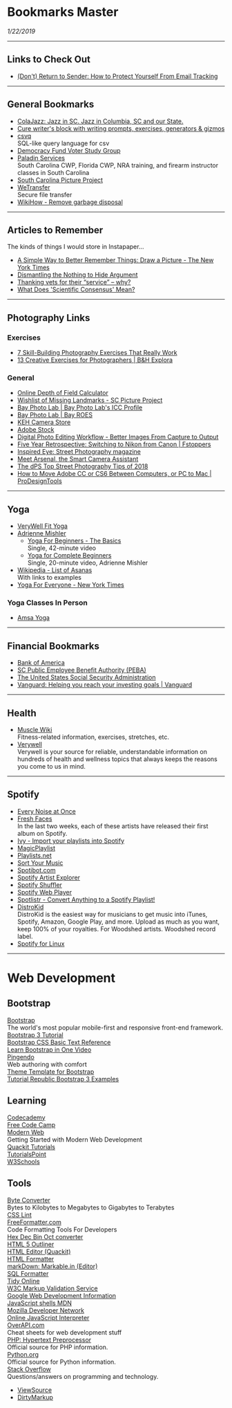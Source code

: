 # Bookmarks Master
*1/22/2019*


* * *
## Links to Check Out

- [(Don't) Return to Sender: How to Protect Yourself From Email Tracking](https://www.eff.org/deeplinks/2019/01/stop-tracking-my-emails)


* * *
## General Bookmarks

- [ColaJazz: Jazz in SC. Jazz in Columbia, SC and our State.](https://colajazz.com/)
- [Cure writer's block with writing prompts, exercises, generators & gizmos](http://www.languageisavirus.com/index.php)
- [csvq](https://mithrandie.github.io/csvq/)    
  SQL-like query language for csv
- [Democracy Fund Voter Study Group](https://www.voterstudygroup.org/)
- [Paladin Services](http://www.busman.com/default.htm)    
  South Carolina CWP, Florida CWP, NRA training, and firearm instructor classes in South Carolina
- [South Carolina Picture Project](https://scpictureproject.org/)
- [WeTransfer](https://wetransfer.com/)    
  Secure file transfer
- [WikiHow - Remove garbage disposal](https://www.wikihow.com/Remove-a-Garbage-Disposal) 

* * *
## Articles to Remember

The kinds of things I would store in Instapaper...

- [A Simple Way to Better Remember Things: Draw a Picture - The New York Times](https://www.nytimes.com/2019/01/06/smarter-living/memory-tricks-mnemonics.html)
- [Dismantling the Nothing to Hide Argument](https://www.privateinternetaccess.com/blog/2019/01/dismantling-the-nothing-to-hide-argument/)
- [Thanking vets for their “service” – why?](https://thesaker.is/thanking-vets-for-their-service-why/)
- [What Does 'Scientific Consensus' Mean?](https://www.forbes.com/sites/startswithabang/2016/06/24/what-does-scientific-consensus-mean/#152906ac6bae)

* * *
## Photography Links

### Exercises

- [7 Skill-Building Photography Exercises That Really Work](https://www.makeuseof.com/tag/photography-exercises/)
- [13 Creative Exercises for Photographers | B&H Explora](https://www.bhphotovideo.com/explora/photography/tips-and-solutions/13-creative-exercises-photographers?BI=4906)

### General

- [Online Depth of Field Calculator](http://www.dofmaster.com/dofjs.html)
- [Wishlist of Missing Landmarks - SC Picture Project](https://scpictureproject.org/sc-picture-project/missing-landmarks.html)
- [Bay Photo Lab | Bay Photo Lab's ICC Profile](https://support.bayphoto.com/customer/en/portal/articles/2144592-bay-photo-lab-s-icc-profile)
- [Bay Photo Lab | Bay ROES](https://support.bayphoto.com/customer/en/portal/topics/825956-bay-roes)
- [KEH Camera Store](https://www.keh.com/)
- [Adobe Stock](https://stock.adobe.com/)
- [Digital Photo Editing Workflow - Better Images From Capture to Output](https://digital-photography-school.com/digital-photo-editing-workflow-better-images-capture-output/)
- [Five Year Retrospective: Switching to Nikon from Canon | Fstoppers](https://fstoppers.com/originals/five-year-retrospective-switching-nikon-canon-311505?utm_source=FS_RSS&utm_medium=RSS&utm_campaign=Main_RSS)
- [Inspired Eye: Street Photography magazine](https://www.theinspiredeye.net/)
- [Meet Arsenal, the Smart Camera Assistant](https://witharsenal.com/)
- [The dPS Top Street Photography Tips of 2018](https://digital-photography-school.com/dps-top-street-photography-tips-2018/)
- [How to Move Adobe CC or CS6 Between Computers, or PC to Mac | ProDesignTools](https://prodesigntools.com/move-adobe-cs5-between-computers-or-windows-to-mac.html)

* * *
## Yoga

- [VeryWell Fit Yoga](https://www.verywellfit.com/yoga-4157113)
- [Adrienne Mishler](http://yogawithadriene.com/)  
    - [Yoga For Beginners - The Basics](https://youtu.be/pWobp3phsEU)  
      Single, 42-minute video    
    - [Yoga for Complete Beginners](https://www.youtube.com/watch?v=v7AYKMP6rOE)    
      Single, 20-minute video, Adrienne Mishler
- [Wikipedia - List of Asanas](https://en.m.wikipedia.org/wiki/List_of_asanas)    
  With links to examples 
- [Yoga For Everyone - New York Times](https://www.nytimes.com/guides/well/beginner-yoga) 

### Yoga Classes In Person  
- [Amsa Yoga](http://amsayoga.com/)

* * *
## Financial Bookmarks

- [Bank of America](https://www.bankofamerica.com/)
- [SC Public Employee Benefit Authority (PEBA)](https://peba.sc.gov/)
- [The United States Social Security Administration](https://www.ssa.gov/)
- [Vanguard: Helping you reach your investing goals | Vanguard](https://investor.vanguard.com/home/)


* * *
## Health

- [Muscle Wiki](https://musclewiki.org/)    
  Fitness-related information, exercises, stretches, etc.
- [Verywell](https://www.verywell.com/)    
   Verywell is your source for reliable, understandable information on hundreds of health and wellness topics that always keeps the reasons you come to us in mind.

* * *
## Spotify

- [Every Noise at Once](http://www.furia.com/misc/genremaps/engenremap.html)
- [Fresh Faces](http://static.echonest.com/FreshFace/)    
  In the last two weeks, each of these artists have released their first album on Spotify. 
- [Ivy - Import your playlists into Spotify](http://www.ivyishere.org/)
- [MagicPlaylist](https://magicplaylist.co/#/?_k=0o7z2z)
- [Playlists.net](http://playlists.net/)
- [Sort Your Music](http://static.echonest.com/SortYourMusic/)
- [Spotibot.com](http://spotibot.com/)
- [Spotify Artist Explorer](https://artistexplorer.spotify.com/)
- [Spotify Shuffler](http://spotifyrandomiser.azurewebsites.net/)
- [Spotify Web Player](https://play.spotify.com/?utm_source=web-player&utm_campaign=bookmark)
- [Spotlistr - Convert Anything to a Spotify Playlist!](http://spotlistr.herokuapp.com/#/search/lastfm-similar)
- [DistroKid](https://distrokid.com/)    
  DistroKid is the easiest way for musicians  to get music into iTunes, Spotify, Amazon, Google Play, and more. Upload as much as you want, keep 100% of your royalties. For Woodshed artists. Woodshed record label.
- [Spotify for Linux](https://www.spotify.com/us/download/linux/)

* * *
# Web Development

## Bootstrap

[Bootstrap](http://getbootstrap.com/)  
The world's most popular mobile-first and responsive front-end framework.  
[Bootstrap 3 Tutorial](http://www.w3schools.com/bootstrap/default.asp)  
[Bootstrap CSS Basic Text Reference](http://www.w3schools.com/bootstrap/bootstrap_ref_css_text.asp)  
[Learn Bootstrap in One Video](http://www.newthinktank.com/2015/11/learn-bootstrap-one-video/)  
[Pingendo](http://pingendo.com/)  
Web authoring with comfort  
[Theme Template for Bootstrap](http://getbootstrap.com/examples/theme/)  
[Tutorial Republic Bootstrap 3 Examples](http://www.tutorialrepublic.com/twitter-bootstrap-examples.php)  

## Learning

[Codecademy](https://www.codecademy.com/)  
[Free Code Camp](https://www.freecodecamp.com/)  
[Modern Web](http://modernweb.com/2014/07/16/getting-started-modern-web-development/)  
Getting Started with Modern Web Development  
[Quackit Tutorials](http://www.quackit.com/)  
[TutorialsPoint](http://www.tutorialspoint.com/index.htm)  
[W3Schools](http://www.w3schools.com/)  

## Tools

[Byte Converter](http://www.whatsabyte.com/P1/byteconverter.htm)  
Bytes to Kilobytes to Megabytes to Gigabytes to Terabytes  
[CSS Lint](http://csslint.net/)  
[FreeFormatter.com](http://www.freeformatter.com/formatters.html)  
Code Formatting Tools For Developers  
[Hex Dec Bin Oct converter](http://calc.50x.eu/)  
[HTML 5 Outliner](https://gsnedders.html5.org/outliner/)  
[HTML Editor (Quackit)](http://www.quackit.com/html/online-html-editor/)  
[HTML Formatter](http://www.freeformatter.com/html-formatter.html)  
[markDown: Markable.in (Editor)](http://markable.in/editor/)  
[SQL Formatter](http://www.freeformatter.com/sql-formatter.html)  
[Tidy Online](http://valet.htmlhelp.com/tidy/)  
[W3C Markup Validation Service](http://validator.w3.org/)  
[Google Web Development Information](https://developers.google.com/web/)  
[JavaScript shells MDN](https://developer.mozilla.org/en-US/docs/Web/JavaScript/Shells)  
[Mozilla Developer Network](https://developer.mozilla.org/en-US/)  
[Online JavaScript Interpreter](http://math.chapman.edu/%7Ejipsen/js/)  
[OverAPI.com](http://overapi.com/)  
Cheat sheets for web development stuff  
[PHP: Hypertext Preprocessor](http://php.net/)  
Official source for PHP information.  
[Python.org](https://www.python.org/)  
Official source for Python information.  
[Stack Overflow](http://stackoverflow.com/)  
Questions/answers on programming and technology.          

- [ViewSource](http://www.dan.co.uk/viewsource/)
- [DirtyMarkup](https://dirtymarkup.com/)     
